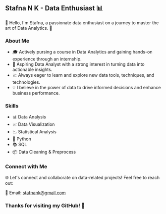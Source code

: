 ## Stafna N K - Data Enthusiast 📊

👋 Hello, I'm Stafna, a passionate data enthusiast on a journey to master the art of Data Analytics. 🚀

### About Me

- 🎓 Actively pursing a course in Data Analytics and gaining hands-on experience through an internship.
- 💼 Aspiring Data Analyst with a strong interest in turning data into actionable insights.
- 📈 Always eager to learn and explore new data tools, techniques, and technologies.
- 💡 I believe in the power of data to drive informed decisions and enhance business performance.

### Skills

- 📊 Data Analysis
- 📈 Data Visualization
- 📉 Statistical Analysis
- 🐍 Python
- 📚 SQL
- 📦 Data Cleaning & Preprocess

### Connect with Me

🌐 Let's connect and collaborate on data-related projects! Feel free to reach out:

📧 Email: stafnank@gmail.com


### Thanks for visiting my GitHub! 🙌
